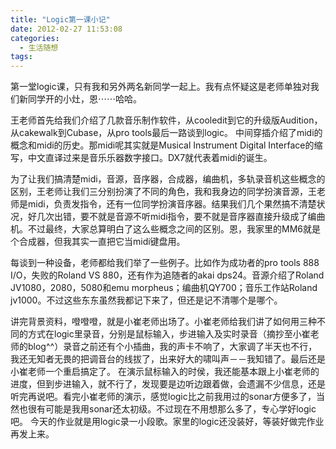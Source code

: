 ```yaml
---
title: "Logic第一课小记"
date: 2012-02-27 11:53:08
categories:
  - 生活随想
tags:
---
```


第一堂logic课，只有我和另外两名新同学一起上。我有点怀疑这是老师单独对我们新同学开的小灶，恩⋯⋯哈哈。 

王老师首先给我们介绍了几款音乐制作软件，从cooledit到它的升级版Audition，从cakewalk到Cubase，从pro tools最后一路谈到logic。 中间穿插介绍了midi的概念和midi的历史。那midi呢其实就是Musical Instrument Digital Interface的缩写，中文直译过来是音乐乐器数字接口。DX7就代表着midi的诞生。 

为了让我们搞清楚midi，音源，音序器，合成器，编曲机，多轨录音机这些概念的区别，王老师让我们三分别扮演了不同的角色，我和我身边的同学扮演音源，王老师是midi，负责发指令，还有一位同学扮演音序器。结果我们几个果然搞不清楚状况，好几次出错，要不就是音源不听midi指令，要不就是音序器直接升级成了编曲机。不过最终，大家总算明白了这么些概念之间的区别。恩，我家里的MM6就是个合成器，但我其实一直把它当midi键盘用。 

每谈到一种设备，老师都给我们举了一些例子。比如作为成功者的pro tools 888 I/O，失败的Roland VS 880，还有作为追随者的akai dps24。音源介绍了Roland JV1080，2080，5080和emu morpheus；编曲机QY700；音乐工作站Roland jv1000。不过这些东东虽然我都记下来了，但还是记不清哪个是哪个。 

讲完背景资料，噔噔噔，就是小崔老师出场了。小崔老师给我们讲了如何用三种不同的方式在logic里录音，分别是鼠标输入，步进输入及实时录音（摘抄至小崔老师的blog^^）录音之前还有个小插曲，我的声卡不响了，大家调了半天也不行，我还无知者无畏的把调音台的线拔了，出来好大的啸叫声－－我知错了。最后还是小崔老师一个重启搞定了。 在演示鼠标输入的时侯，我还能基本跟上小崔老师的进度，但到步进输入，就不行了，发现要是边听边跟着做，会遗漏不少信息，还是听完再说吧。看完小崔老师的演示，感觉logic比之前我用过的sonar方便多了，当然也很有可能是我用sonar还太初级。不过现在不用想那么多了，专心学好logic吧。 今天的作业就是用logic录一小段歌。家里的logic还没装好，等装好做完作业再发上来。